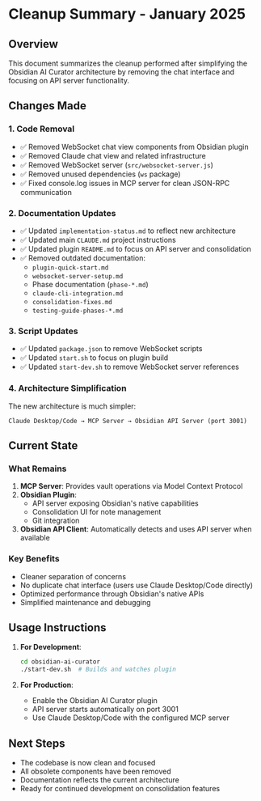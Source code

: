 # Cleanup Summary - January 2025

## Overview
This document summarizes the cleanup performed after simplifying the Obsidian AI Curator architecture by removing the chat interface and focusing on API server functionality.

## Changes Made

### 1. Code Removal
- ✅ Removed WebSocket chat view components from Obsidian plugin
- ✅ Removed Claude chat view and related infrastructure
- ✅ Removed WebSocket server (`src/websocket-server.js`)
- ✅ Removed unused dependencies (`ws` package)
- ✅ Fixed console.log issues in MCP server for clean JSON-RPC communication

### 2. Documentation Updates
- ✅ Updated `implementation-status.md` to reflect new architecture
- ✅ Updated main `CLAUDE.md` project instructions
- ✅ Updated plugin `README.md` to focus on API server and consolidation
- ✅ Removed outdated documentation:
  - `plugin-quick-start.md`
  - `websocket-server-setup.md`
  - Phase documentation (`phase-*.md`)
  - `claude-cli-integration.md`
  - `consolidation-fixes.md`
  - `testing-guide-phases-*.md`

### 3. Script Updates
- ✅ Updated `package.json` to remove WebSocket scripts
- ✅ Updated `start.sh` to focus on plugin build
- ✅ Updated `start-dev.sh` to remove WebSocket server references

### 4. Architecture Simplification
The new architecture is much simpler:

```
Claude Desktop/Code → MCP Server → Obsidian API Server (port 3001)
```

## Current State

### What Remains
1. **MCP Server**: Provides vault operations via Model Context Protocol
2. **Obsidian Plugin**: 
   - API server exposing Obsidian's native capabilities
   - Consolidation UI for note management
   - Git integration
3. **Obsidian API Client**: Automatically detects and uses API server when available

### Key Benefits
- Cleaner separation of concerns
- No duplicate chat interface (users use Claude Desktop/Code directly)
- Optimized performance through Obsidian's native APIs
- Simplified maintenance and debugging

## Usage Instructions

1. **For Development**:
   ```bash
   cd obsidian-ai-curator
   ./start-dev.sh  # Builds and watches plugin
   ```

2. **For Production**:
   - Enable the Obsidian AI Curator plugin
   - API server starts automatically on port 3001
   - Use Claude Desktop/Code with the configured MCP server

## Next Steps
- The codebase is now clean and focused
- All obsolete components have been removed
- Documentation reflects the current architecture
- Ready for continued development on consolidation features